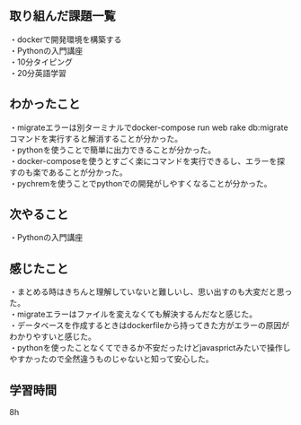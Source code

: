 ## 取り組んだ課題一覧
・dockerで開発環境を構築する
<br>・Pythonの入門講座
<br>・10分タイピング
<br>・20分英語学習


## わかったこと
・migrateエラーは別ターミナルでdocker-compose run web rake db:migrateコマンドを実行すると解消することが分かった。
<br>・pythonを使うことで簡単に出力できることが分かった。
<br>・docker-composeを使うとすごく楽にコマンドを実行できるし、エラーを探すのも楽であることが分かった。
<br>・pychremを使うことでpythonでの開発がしやすくなることが分かった。


## 次やること
・Pythonの入門講座

## 感じたこと
・まとめる時はきちんと理解していないと難しいし、思い出すのも大変だと思った。
<br>・migrateエラーはファイルを変えなくても解決するんだなと感じた。
<br>・データベースを作成するときはdockerfileから持ってきた方がエラーの原因がわかりやすいと感じた。
<br>・pythonを使ったことなくてできるか不安だったけどjavasprictみたいで操作しやすかったので全然違うものじゃないと知って安心した。

## 学習時間
8h
